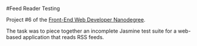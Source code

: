 #Feed Reader Testing

Project #6 of the [Front-End Web Developer Nanodegree](https://www.udacity.com/course/front-end-web-developer-nanodegree--nd001).

The task was to piece together an incomplete Jasmine test suite for a web-based application that reads RSS feeds.